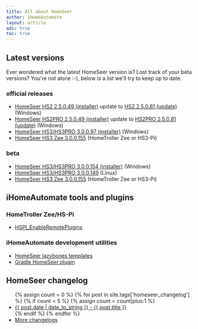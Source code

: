 ```yaml
---
title: All about HomeSeer
author: iHomeAutomate
layout: article
ads: true
toc: true
---
```

## Latest versions

Ever wondered what the latest HomeSeer version is? Lost track of your beta versions? You're not alone :-), below is a list we'll try to keep up to date.

### official releases

  * [HomeSeer HS2 2.5.0.49 (installer)][1] update to [HS2 2.5.0.81 (update)][2] (Windows)
  * [HomeSeer HS2PRO 2.5.0.49 (installer)][3] update to [HS2PRO 2.5.0.81 (update)][4] (Windows)
  * [HomeSeer HS3/HS3PRO 3.0.0.97 (installer)][5] (Windows)
  * [HomeSeer HS3 Zee 3.0.0.155][6] (HomeTroller Zee or HS3-Pi) 

### beta

  * [HomeSeer HS3/HS3PRO 3.0.0.154 (installer)][7] (Windows) 
  * [HomeSeer HS3/HS3PRO 3.0.0.149][8] (Linux) 
  * [HomeSeer HS3 Zee 3.0.0.155][6] (HomeTroller Zee or HS3-Pi) 

## iHomeAutomate tools and plugins

### HomeTroller Zee/HS-Pi

  * [HSPI_EnableRemotePlugins][9] 

### iHomeAutomate development utilities

  * [HomeSeer lazybones templates][10] 
  * [Gradle HomeSeer plugin][11]
  
[1]: ftp://ftp.homeseer.com/pub/setuphs2_5_0_49.exe
[2]: ftp://ftp.homeseer.com/pub/HomeSeerUpdate2_5_0_81.exe
[3]: ftp://ftp.homeseer.com/pub/setuphspro2_5_0_49.exe
[4]: ftp://ftp.homeseer.com/pub/HomeSeerUpdateHSPRO2_5_0_81.exe
[5]: http://www.homeseer.com/updates3/SetupHS3_3_0_0_97.exe
[6]: http://www.homeseer.com/updates3/hslinux_zee_3_0_0_155.tar.gz
[7]: ftp://ftp.homeseer.com/updates/Beta/SetupHS3_3_0_0_154.exe
[8]: http://homeseer.com/updates3/hs3_linux_3_0_0_149.tar.gz
[9]: {{site.url}}/2014/08/28/enable_remote_plugins_homeseer_zee_hs3pi/
[10]: https://github.com/ihomeautomate/homeseer-lazybones-templates
[11]: https://github.com/ihomeautomate/gradle-homeseer-plugin  

## HomeSeer changelog
 
 <ul>
 {% assign count = 0 %}
 {% for post in site.tags['homeseer_changelog'] %}
  {% if count < 5 %}
       {% assign count = count|plus:1 %}
      <li>
        <a href="{{ post.url }}/">{{ post.date | date_to_string }} - {{ post.title }}</a>
      </li>
  {% endif %}
 {% endfor %}
 <li>
  <a href="{{site.url}}/tag/homeseer_changelog">More changelogs</a>
 </li>
 </u>
